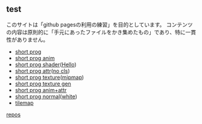 ## test
このサイトは「github pagesの利用の練習」を目的としています。
コンテンツの内容は原則的に「手元にあったファイルをかき集めたもの」であり、特に一貫性がありません。
+ [short prog](junk/short01.html)
+ [short prog anim](junk/short02.html)
+ [short prog shader](junk/short03.html)([Hello](junk/short08.html))
+ [short prog attr](junk/short04.html)([no cls](junk/short04.1.html))
+ [short prog texture](junk/short05.html)([mipmap](junk/short05.1.html))
+ [short prog texture gen](junk/short09.html)
+ [short prog anim+attr](junk/short06.html)
+ [short prog normal](junk/short10.html)([white](junk/short10.1.html))
+ [tilemap](tilemaps/mapwebgl.html)

[repos](https://github.com/diska/diska.github.io)
